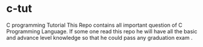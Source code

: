 # c-tut
C programming Tutorial
This Repo contains all important question of C Programming Language.
If some one read this repo he will have all the basic and advance level knowledge so that he could pass any graduation exam .
